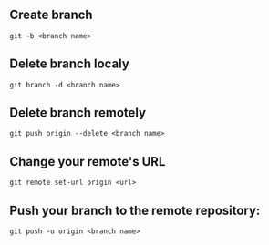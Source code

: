 ## Create branch
``git -b <branch name>``

## Delete branch localy
``git branch -d <branch name>``

## Delete branch remotely
``git push origin --delete <branch name>``

## Change your remote's URL
``git remote set-url origin <url>``

## Push your branch to the remote repository:
``git push -u origin <branch name>``
